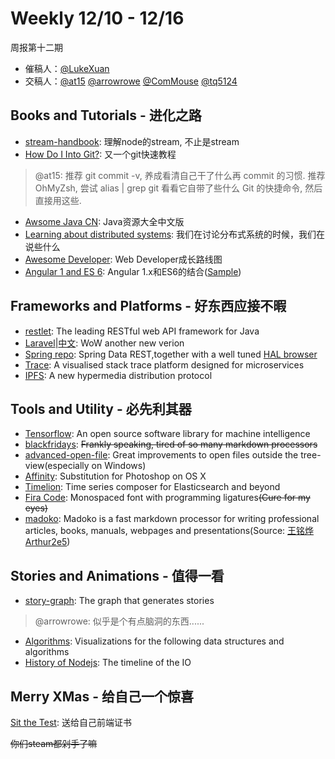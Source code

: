 # Weekly 12/10 - 12/16
周报第十二期
- 催稿人：[@LukeXuan](https://github.com/LukeXuan)
- 交稿人：[@at15](https://github.com/at15) [@arrowrowe](https://github.com/arrowrowe) [@ComMouse](https://github.com/ComMouse) [@tq5124](https://github.com/tq5124)

## Books and Tutorials - 进化之路
- [stream-handbook](https://github.com/substack/stream-handbook): 理解node的stream, 不止是stream
- [How Do I Into Git?](https://gist.github.com/mplewis/a7563c7cb589048a071b): 又一个git快速教程

>	@at15: 
>	推荐 git commit -v, 养成看清自己干了什么再 commit 的习惯.
>	推荐 OhMyZsh, 尝试 alias | grep git 看看它自带了些什么 Git 的快捷命令, 然后直接用这些.

- [Awsome Java CN](https://github.com/jobbole/awesome-java-cn): Java资源大全中文版
- [Learning about distributed systems](http://videlalvaro.github.io/2015/12/learning-about-distributed-systems.html): 我们在讨论分布式系统的时候，我们在说些什么
- [Awesome Developer](https://github.com/phodal/developer): Web Developer成长路线图
- [Angular 1 and ES 6](https://github.com/xufei/blog/issues/29): Angular 1.x和ES6的结合([Sample](https://github.com/at15/cadjs))

## Frameworks and Platforms - 好东西应接不暇
- [restlet](https://github.com/restlet/restlet-framework-java): The leading RESTful web API framework for Java
- [Laravel](https://laravel-news.com/2015/11/laravel-5-2-a-look-at-whats-coming/)|[中文](http://www.golaravel.com/post/new-features-of-laravel-5-2/): WoW another new verion
- [Spring repo](http://docs.spring.io/spring-data/rest/docs/current/reference/html/#repository-resources): Spring Data REST,together with a well tuned [HAL browser](http://docs.spring.io/spring%EF%BC%8Ddata/rest/docs/current/reference/html/#_the_hal_browser)
- [Trace](https://github.com/RisingStack/trace-nodejs): A visualised stack trace platform designed for microservices
- [IPFS](https://github.com/ipfs/ipfs): A new hypermedia distribution protocol

## Tools and Utility - 必先利其器
- [Tensorflow](https://www.tensorflow.org/): An open source software library for machine intelligence
- [blackfridays](https://github.com/russross/blackfriday): ~~Frankly speaking, tired of so many markdown processors~~
- [advanced-open-file](https://atom.io/packages/advanced-open-file): Great improvements to open files outside the tree-view(especially on Windows)
- [Affinity](https://affinity.serif.com/zh-cn/photo/): Substitution for Photoshop on OS X
- [Timelion](https://github.com/elastic/timelion): Time series composer for Elasticsearch and beyond
- [Fira Code](https://github.com/tonsky/FiraCode): Monospaced font with programming ligatures~~(Cure for my eyes)~~
- [madoko](https://www.madoko.net/): Madoko is a fast markdown processor for writing professional articles, books, manuals, webpages and presentations(Source: [王铭烨 Arthur2e5](https://www.zhihu.com/question/19637157/answer/78063239))

## Stories and Animations - 值得一看
- [story-graph](https://github.com/incrediblesound/story-graph): The graph that generates stories

>	@arrowrowe: 
>	似乎是个有点脑洞的东西......

- [Algorithms](http://www.cs.usfca.edu/~galles/visualization/Algorithms.html): Visualizations for the following data structures and algorithms
- [History of Nodejs](https://blog.risingstack.com/history-of-node-js/): The timeline of the IO

## Merry XMas - 给自己一个惊喜
[Sit the Test](https://sitthetest.com/tests): 送给自己前端证书

~~你们steam都剁手了嘛~~
